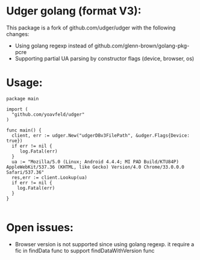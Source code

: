 # Udger golang (format V3):

This package is a fork of github.com/udger/udger with the following changes:
- Using golang regexp instead of github.com/glenn-brown/golang-pkg-pcre
- Supporting partial UA parsing by constructor flags (device, browser, os)

# Usage:

```
package main

import (
  "github.com/yoavfeld/udger"
)

func main() {
  client, err := udger.New("udgerDBv3FilePath", &udger.Flags{Device: true})
  if err != nil {
     log.Fatal(err)
  }
  ua := "Mozilla/5.0 (Linux; Android 4.4.4; MI PAD Build/KTU84P) AppleWebKit/537.36 (KHTML, like Gecko) Version/4.0 Chrome/33.0.0.0 Safari/537.36"
  res,err := client.Lookup(ua)
  if err != nil {
    log.Fatal(err)
  }
}


```

# Open issues:

- Browser version is not supported since using golang regexp. it require a fic in findData func to support findDataWithVersion func
